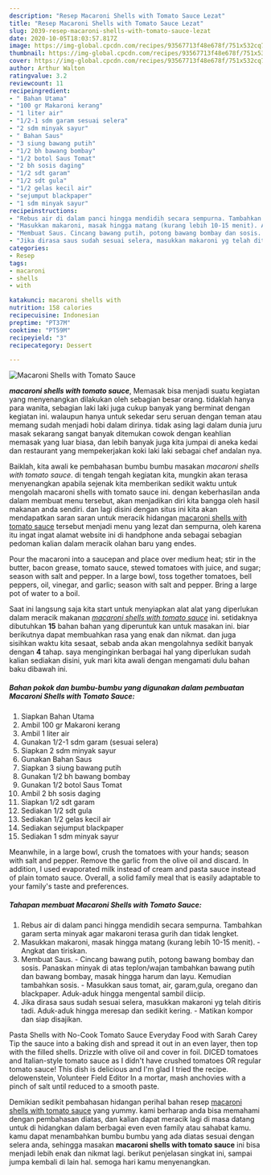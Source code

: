 ```yaml
---
description: "Resep Macaroni Shells with Tomato Sauce Lezat"
title: "Resep Macaroni Shells with Tomato Sauce Lezat"
slug: 2039-resep-macaroni-shells-with-tomato-sauce-lezat
date: 2020-10-05T18:03:57.817Z
image: https://img-global.cpcdn.com/recipes/93567713f48e678f/751x532cq70/macaroni-shells-with-tomato-sauce-foto-resep-utama.jpg
thumbnail: https://img-global.cpcdn.com/recipes/93567713f48e678f/751x532cq70/macaroni-shells-with-tomato-sauce-foto-resep-utama.jpg
cover: https://img-global.cpcdn.com/recipes/93567713f48e678f/751x532cq70/macaroni-shells-with-tomato-sauce-foto-resep-utama.jpg
author: Arthur Walton
ratingvalue: 3.2
reviewcount: 11
recipeingredient:
- " Bahan Utama"
- "100 gr Makaroni kerang"
- "1 liter air"
- "1/2-1 sdm garam sesuai selera"
- "2 sdm minyak sayur"
- " Bahan Saus"
- "3 siung bawang putih"
- "1/2 bh bawang bombay"
- "1/2 botol Saus Tomat"
- "2 bh sosis daging"
- "1/2 sdt garam"
- "1/2 sdt gula"
- "1/2 gelas kecil air"
- "sejumput blackpaper"
- "1 sdm minyak sayur"
recipeinstructions:
- "Rebus air di dalam panci hingga mendidih secara sempurna. Tambahkan garam serta minyak agar makaroni terasa gurih dan tidak lengket."
- "Masukkan makaroni, masak hingga matang (kurang lebih 10-15 menit). Angkat dan tiriskan."
- "Membuat Saus. Cincang bawang putih, potong bawang bombay dan sosis. Panaskan minyak di atas teplon/wajan tambahkan bawang putih dan bawang bombay, masak hingga harum dan layu. Kemudian tambahkan sosis.  Masukkan saus tomat, air, garam,gula, oregano dan blackpaper. Aduk-aduk hingga mengental sambil diicip."
- "Jika dirasa saus sudah sesuai selera, masukkan makaroni yg telah ditiris tadi. Aduk-aduk hingga meresap dan sedikit kering.  Matikan kompor dan siap disajikan."
categories:
- Resep
tags:
- macaroni
- shells
- with

katakunci: macaroni shells with 
nutrition: 158 calories
recipecuisine: Indonesian
preptime: "PT37M"
cooktime: "PT59M"
recipeyield: "3"
recipecategory: Dessert

---
```



![Macaroni Shells with Tomato Sauce](https://img-global.cpcdn.com/recipes/93567713f48e678f/751x532cq70/macaroni-shells-with-tomato-sauce-foto-resep-utama.jpg)

<b><i>macaroni shells with tomato sauce</i></b>, Memasak bisa menjadi suatu kegiatan yang menyenangkan dilakukan oleh sebagian besar orang. tidaklah hanya para wanita, sebagian laki laki juga cukup banyak yang berminat dengan kegiatan ini. walaupun hanya untuk sekedar seru seruan dengan teman atau memang sudah menjadi hobi dalam dirinya. tidak asing lagi dalam dunia juru masak sekarang sangat banyak ditemukan cowok dengan keahlian memasak yang luar biasa, dan lebih banyak juga kita jumpai di aneka kedai dan restaurant yang mempekerjakan koki laki laki sebagai chef andalan nya.

Baiklah, kita awali ke pembahasan bumbu bumbu masakan <i>macaroni shells with tomato sauce</i>. di tengah tengah kegiatan kita, mungkin akan terasa menyenangkan apabila sejenak kita memberikan sedikit waktu untuk mengolah macaroni shells with tomato sauce ini. dengan keberhasilan anda dalam membuat menu tersebut, akan menjadikan diri kita bangga oleh hasil makanan anda sendiri. dan lagi disini dengan situs ini kita akan mendapatkan saran saran untuk meracik hidangan <u>macaroni shells with tomato sauce</u> tersebut menjadi menu yang lezat dan sempurna, oleh karena itu ingat ingat alamat website ini di handphone anda sebagai sebagian pedoman kalian dalam meracik olahan baru yang endes.

Pour the macaroni into a saucepan and place over medium heat; stir in the butter, bacon grease, tomato sauce, stewed tomatoes with juice, and sugar; season with salt and pepper. In a large bowl, toss together tomatoes, bell peppers, oil, vinegar, and garlic; season with salt and pepper. Bring a large pot of water to a boil.


Saat ini langsung saja kita start untuk menyiapkan alat alat yang diperlukan dalam meracik makanan <u><i>macaroni shells with tomato sauce</i></u> ini. setidaknya dibutuhkan <b>15</b> bahan bahan yang diperuntuk kan untuk masakan ini. biar berikutnya dapat membuahkan rasa yang enak dan nikmat. dan juga sisihkan waktu kita sesaat, sebab anda akan mengolahnya sedikit banyak dengan <b>4</b> tahap. saya menginginkan berbagai hal yang diperlukan sudah kalian sediakan disini, yuk mari kita awali dengan mengamati dulu bahan baku dibawah ini.

<!--inarticleads1-->

##### Bahan pokok dan bumbu-bumbu yang digunakan dalam pembuatan Macaroni Shells with Tomato Sauce:

1. Siapkan  Bahan Utama
1. Ambil 100 gr Makaroni kerang
1. Ambil 1 liter air
1. Gunakan 1/2-1 sdm garam (sesuai selera)
1. Siapkan 2 sdm minyak sayur
1. Gunakan  Bahan Saus
1. Siapkan 3 siung bawang putih
1. Gunakan 1/2 bh bawang bombay
1. Gunakan 1/2 botol Saus Tomat
1. Ambil 2 bh sosis daging
1. Siapkan 1/2 sdt garam
1. Sediakan 1/2 sdt gula
1. Sediakan 1/2 gelas kecil air
1. Sediakan sejumput blackpaper
1. Sediakan 1 sdm minyak sayur


Meanwhile, in a large bowl, crush the tomatoes with your hands; season with salt and pepper. Remove the garlic from the olive oil and discard. In addition, I used evaporated milk instead of cream and pasta sauce instead of plain tomato sauce. Overall, a solid family meal that is easily adaptable to your family&#39;s taste and preferences. 

<!--inarticleads2-->

##### Tahapan membuat Macaroni Shells with Tomato Sauce:

1. Rebus air di dalam panci hingga mendidih secara sempurna. Tambahkan garam serta minyak agar makaroni terasa gurih dan tidak lengket.
1. Masukkan makaroni, masak hingga matang (kurang lebih 10-15 menit). - Angkat dan tiriskan.
1. Membuat Saus. - Cincang bawang putih, potong bawang bombay dan sosis. Panaskan minyak di atas teplon/wajan tambahkan bawang putih dan bawang bombay, masak hingga harum dan layu. Kemudian tambahkan sosis.  - Masukkan saus tomat, air, garam,gula, oregano dan blackpaper. Aduk-aduk hingga mengental sambil diicip.
1. Jika dirasa saus sudah sesuai selera, masukkan makaroni yg telah ditiris tadi. Aduk-aduk hingga meresap dan sedikit kering.  - Matikan kompor dan siap disajikan.


Pasta Shells with No-Cook Tomato Sauce Everyday Food with Sarah Carey Tip the sauce into a baking dish and spread it out in an even layer, then top with the filled shells. Drizzle with olive oil and cover in foil. DICED tomatoes and Italian-style tomato sauce as I didn&#39;t have crushed tomatoes OR regular tomato sauce! This dish is delicious and I&#39;m glad I tried the recipe. delowenstein, Volunteer Field Editor In a mortar, mash anchovies with a pinch of salt until reduced to a smooth paste. 

Demikian sedikit pembahasan hidangan perihal bahan resep <u>macaroni shells with tomato sauce</u> yang yummy. kami berharap anda bisa memahami dengan pembahasan diatas, dan kalian dapat meracik lagi di masa datang untuk di hidangkan dalam berbagai even even family atau sahabat kamu. kamu dapat menambahkan bumbu bumbu yang ada diatas sesuai dengan selera anda, sehingga masakan <b>macaroni shells with tomato sauce</b> ini bisa menjadi lebih enak dan nikmat lagi. berikut penjelasan singkat ini, sampai jumpa kembali di lain hal. semoga hari kamu menyenangkan.
